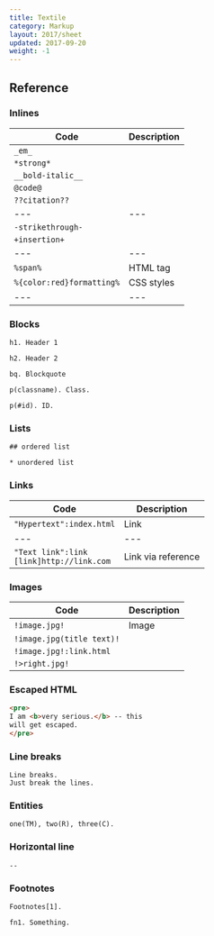 ```yaml
---
title: Textile
category: Markup
layout: 2017/sheet
updated: 2017-09-20
weight: -1
---
```


## Reference

<!-- {.-three-column} -->

### Inlines

| Code                      | Description |
| ------------------------- | ----------- |
| `_em_`                    |             |
| `*strong*`                |             |
| `__bold-italic__`         |             |
| `@code@`                  |             |
| `??citation??`            |             |
| ---                       | ---         |
| `-strikethrough-`         |             |
| `+insertion+`             |             |
| ---                       | ---         |
| `%span%`                  | HTML tag    |
| `%{color:red}formatting%` | CSS styles  |
| ---                       | ---         |

### Blocks

```textile
h1. Header 1
```

```textile
h2. Header 2
```

```textile
bq. Blockquote
```

```textile
p(classname). Class.
```

```textile
p(#id). ID.
```

### Lists

```textile
## ordered list
```

```textile
* unordered list
```

### Links

| Code                                            | Description        |
| ----------------------------------------------- | ------------------ |
| `"Hypertext":index.html`                        | Link               |
| ---                                             | ---                |
| `"Text link":link` <br> `[link]http://link.com` | Link via reference |

### Images

| Code                      | Description |
| ------------------------- | ----------- |
| `!image.jpg!`             | Image       |
| `!image.jpg(title text)!` |             |
| `!image.jpg!:link.html`   |             |
| `!>right.jpg!`            |             |

### Escaped HTML

```html
<pre>
I am <b>very serious.</b> -- this
will get escaped.
</pre>
```

### Line breaks

```textile
Line breaks.
Just break the lines.
```

### Entities

```textile
one(TM), two(R), three(C).
```

### Horizontal line

```textile
--
```

### Footnotes

```textile
Footnotes[1].
```

```textile
fn1. Something.
```
